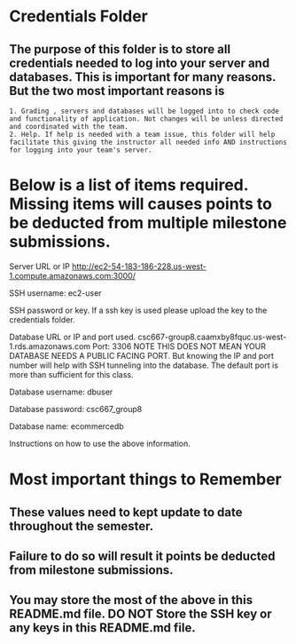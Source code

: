 # Credentials Folder

## The purpose of this folder is to store all credentials needed to log into your server and databases. This is important for many reasons. But the two most important reasons is
    1. Grading , servers and databases will be logged into to check code and functionality of application. Not changes will be unless directed and coordinated with the team.
    2. Help. If help is needed with a team issue, this folder will help facilitate this giving the instructor all needed info AND instructions for logging into your team's server. 


# Below is a list of items required. Missing items will causes points to be deducted from multiple milestone submissions.
Server URL or IP http://ec2-54-183-186-228.us-west-1.compute.amazonaws.com:3000/

SSH username: ec2-user

SSH password or key. 
If a ssh key is used please upload the key to the credentials folder.

Database URL or IP and port used. csc667-group8.caamxby8fquc.us-west-1.rds.amazonaws.com Port: 3306 
NOTE THIS DOES NOT MEAN YOUR DATABASE NEEDS A PUBLIC FACING PORT. But knowing the IP and port number will help with SSH tunneling into the database. The default port is more than sufficient for this class.

Database username: dbuser

Database password: csc667_group8

Database name: ecommercedb

Instructions on how to use the above information.

# Most important things to Remember
## These values need to kept update to date throughout the semester. <br>
## <strong>Failure to do so will result it points be deducted from milestone submissions.</strong><br>
## You may store the most of the above in this README.md file. DO NOT Store the SSH key or any keys in this README.md file.
